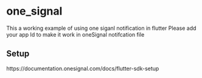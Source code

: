 # one_signal

This a working example of using one siganl notification in flutter
Please add your app Id to make it work in oneSignal notifcation file 

<h2>Setup</h2>
https://documentation.onesignal.com/docs/flutter-sdk-setup
